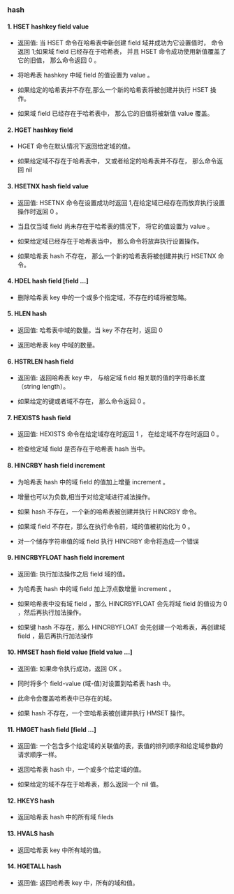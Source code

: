 ### hash

#### 1. HSET hashkey field value

- 返回值: 当 HSET 命令在哈希表中新创建 field 域并成功为它设置值时， 命令返回 1;如果域 field 已经存在于哈希表， 并且 HSET 命令成功使用新值覆盖了它的旧值， 那么命令返回 0 。
    
- 将哈希表 hashkey 中域 field 的值设置为 value 。
  
- 如果给定的哈希表并不存在,那么一个新的哈希表将被创建并执行 HSET 操作。
   
- 如果域 field 已经存在于哈希表中， 那么它的旧值将被新值 value 覆盖。


#### 2. HGET hashkey field

- HGET 命令在默认情况下返回给定域的值。
  
- 如果给定域不存在于哈希表中， 又或者给定的哈希表并不存在， 那么命令返回 nil 


#### 3. HSETNX hash field value

- 返回值: HSETNX 命令在设置成功时返回 1,在给定域已经存在而放弃执行设置操作时返回 0 。
     
- 当且仅当域 field 尚未存在于哈希表的情况下， 将它的值设置为 value 。
   
- 如果给定域已经存在于哈希表当中， 那么命令将放弃执行设置操作。
   
- 如果哈希表 hash 不存在， 那么一个新的哈希表将被创建并执行 HSETNX 命令。

#### 4. HDEL hash field [field …]

- 删除哈希表 key 中的一个或多个指定域，不存在的域将被忽略。

#### 5. HLEN hash

- 返回值: 哈希表中域的数量。当 key 不存在时，返回 0 

- 返回哈希表 key 中域的数量。


#### 6. HSTRLEN hash field

- 返回值: 返回哈希表 key 中， 与给定域 field 相关联的值的字符串长度（string length）。
     
- 如果给定的键或者域不存在， 那么命令返回 0 。

#### 7. HEXISTS hash field

- 返回值: HEXISTS 命令在给定域存在时返回 1 ， 在给定域不存在时返回 0 。
     
- 检查给定域 field 是否存在于哈希表 hash 当中。

#### 8. HINCRBY hash field increment

- 为哈希表 hash 中的域 field 的值加上增量 increment 。

- 增量也可以为负数,相当于对给定域进行减法操作。

- 如果 hash 不存在，一个新的哈希表被创建并执行 HINCRBY 命令。

- 如果域 field 不存在，那么在执行命令前，域的值被初始化为 0 。

- 对一个储存字符串值的域 field 执行 HINCRBY 命令将造成一个错误

#### 9. HINCRBYFLOAT hash field increment

- 返回值: 执行加法操作之后 field 域的值。
     
- 为哈希表 hash 中的域 field 加上浮点数增量 increment 。

- 如果哈希表中没有域 field ，那么 HINCRBYFLOAT 会先将域 field 的值设为 0 ，然后再执行加法操作。

- 如果键 hash 不存在，那么 HINCRBYFLOAT 会先创建一个哈希表，再创建域 field ，最后再执行加法操作

#### 10. HMSET hash field value [field value …]

- 返回值: 如果命令执行成功，返回 OK 。

- 同时将多个 field-value (域-值)对设置到哈希表 hash 中。

- 此命令会覆盖哈希表中已存在的域。
   
- 如果 hash 不存在，一个空哈希表被创建并执行 HMSET 操作。

#### 11. HMGET hash field [field …]

- 返回值: 一个包含多个给定域的关联值的表，表值的排列顺序和给定域参数的请求顺序一样。
     
- 返回哈希表 hash 中，一个或多个给定域的值。

- 如果给定的域不存在于哈希表，那么返回一个 nil 值。

#### 12. HKEYS hash

- 返回哈希表 hash 中的所有域 fileds

#### 13. HVALS hash

- 返回哈希表 key 中所有域的值。

#### 14. HGETALL hash

- 返回值: 返回哈希表 key 中，所有的域和值。
           








